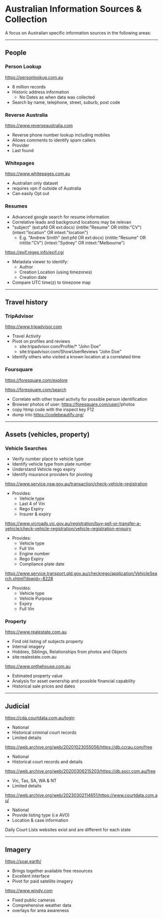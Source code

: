 # Australian Information Sources & Collection

A focus on Australian specific information sources in the following areas:

 ------------------------------------------------------------------
 ## People

 ### Person Lookup
 https://personlookup.com.au
 - 8 million records
 - Historic address information
   - No Dates as when data was collected
 - Search by name, telephone, street, suburb, post code

### Reverse Australia
https://www.reverseaustralia.com
- Reverse phone number lookup including mobiles
- Allows comments to identify spam callers
- Provider
- Last found

### Whitepages
https://www.whitepages.com.au
- Australian only dataset
- requires vpn if outside of Australia
- Can easily Opt out

### Resumes
- Advanced google search for resume information
- Correlative leads and background locations may be relevan
- "subject" (ext:pfd OR ext:docx) (intitle:"Resume" OR intitle:"CV") (intext:"location" OR intext:"location")
  - E.g. "Andrew Smith" (ext:pfd OR ext:docx) (intitle:"Resume" OR intitle:"CV") (intext:"Sydney" OR intext:"Melbourne")
 
https://exif.regex.info/exif.cgi
- Metadata viewer to identify:
  - Author
  - Creation Location (using timezones)
  - Creation date
- Compare UTC time(z) to timezone map

 ------------------------------------------------------------------
## Travel history

### TripAdvisor
https://www.tripadvisor.com
- Travel Activity
- Pivot on profiles and reviews
  - site:tripadvisor.com/Profile/* "John Doe"
  - site:tripadvisor.com/ShowUserReviews "John Doe"
- Identify others who visited a known location at a correlated time

### Foursquare
https://foresquare.com/explore

https://foresquare.com/search

- Correlate with other travel activity for possible person identification
- Browser photos of user: https://foresquare.com/user/<userid>/photos
 - copy htmp code with the inspect key F12
 - dump into https://codebeautify.org/
  
 ------------------------------------------------------------------
## Assets (vehicles, property)

### Vehicle Searches
- Verify number place to vehicle type
- Identify vehicle type from plate number
- Understand Vehicle rego expiry
- Identify insurance providers for pivoting

https://www.service.nsw.gov.au/transaction/check-vehicle-registration
- Provides:
  - Vehicle type
  - Last 4 of Vin
  - Rego Expiry
  - Insurer & expiry
 
https://www.vicroads.vic.gov.au/registration/buy-sell-or-transfer-a-vehicle/check-vehicle-registration/vehicle-registration-enquiry
- Provides:
  - Vehicle type
  - Full Vin
  - Engine number
  - Rego Expiry
  - Compliance plate date

https://www.service.transport.qld.gov.au/checkrego/application/VehicleSearch.xhtml?dswid=-8228
- Provides:
  - Vehicle type
  - Vehicle Purpose
  - Expiry
  - Full Vin
 
### Property
https://www.realestate.com.au
- Find old listing of subjects property
- Internal imagery
- Hobbies, Siblings, Relationships from photos and Objects
- site:realestate.com.au<address>

https://www.onthehouse.com.au
- Estimated property value
- Analysis for asset ownership and possible financial capability
- Historical sale prices and dates

 ------------------------------------------------------------------
## Judicial

https://cda.courtdata.com.au/login
- National
- Historical criminal court records
- Limited details

https://web.archive.org/web/20201023055056/https://db.ccrau.com/free
- National
- Historical court records and details

https://web.archive.org/web/20200306215203/https://db.socr.com.au/free
- Vic, Tas, SA, WA & NT
- Limited details

https://web.archive.org/web/20230302114651/https://www.courtdata.com.au/
- National
- Provide listing type (i.e AVO)
- Location & case information

Daily Court Lists websites exist and are different for each state

 ------------------------------------------------------------------
## Imagery
https://soar.earth/
- Brings together available free resources
- Excellent interface
- Pivot for paid satellite imagery

https://www.windy.com
- Fixed public cameras
- Comprehensive weather data
- overlays for area awareness
